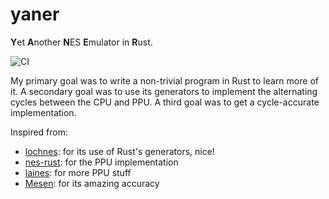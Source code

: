 # yaner

**Y**et **A**nother **N**ES **E**mulator in **R**ust.

![CI](https://github.com/plaflamme/yaner/workflows/CI/badge.svg)

My primary goal was to write a non-trivial program in Rust to learn more of it.
A secondary goal was to use its generators to implement the alternating cycles between the CPU and PPU.
A third goal was to get a cycle-accurate implementation.

Inspired from:

* [lochnes](https://github.com/kylewlacy/lochnes): for its use of Rust's generators, nice!
* [nes-rust](https://github.com/starrhorne/nes-rust): for the PPU implementation
* [laines](https://github.com/AndreaOrru/LaiNES): for more PPU stuff
* [Mesen](https://github.com/SourMesen/Mesen): for its amazing accuracy
